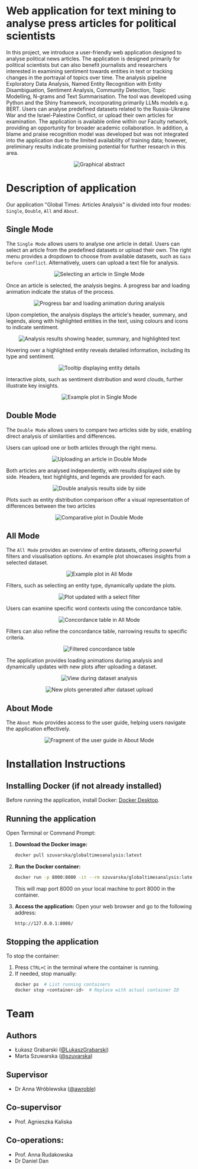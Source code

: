 # Web application for text mining to analyse press articles for political scientists
In this project, we introduce a user-friendly web application designed to analyse political news articles. The application is designed primarily for political scientists but can also benefit journalists and researchers interested in examining sentiment towards entities in text or tracking changes in the portrayal of topics over time. The analysis pipeline Exploratory Data Analysis, Named Entity Recognition with Entity Disambiguation, Sentiment Analysis, Community Detection, Topic Modelling, N-grams and Text Summarisation. The tool was developed using Python and the Shiny framework, incorporating primarily LLMs models e.g. BERT. Users can analyse predefined datasets related to the Russia-Ukraine War and the Israel-Palestine Conflict, or upload their own articles for examination. The application is available online within our Faculty network, providing an opportunity for broader academic collaboration. In addition, a blame and praise recognition model was developed but was not integrated into the application due to the limited availability of training data; however, preliminary results indicate promising potential for further research in this area.

<p align="center">
  <img src="https://github.com/szuvarska/BScThesis-TextMiningForPoliticalScience/blob/main/img/graphical_abstract.png" alt="Graphical abstract"/>
</p>

# Description of application
Our application "Global Times: Articles Analysis" is divided into four modes: `Single`, `Double`, `All` and `About`.

## Single Mode
The `Single Mode` allows users to analyse one article in detail. Users can select an article from the predefined datasets or upload their own. The right menu provides a dropdown to choose from available datasets, such as `Gaza before conflict`. Alternatively, users can upload a text file for analysis.

<p align="center">
  <img src="https://github.com/szuvarska/BScThesis-TextMiningForPoliticalScience/blob/main/img/screenshot_single_selecting_article.png" alt="Selecting an article in Single Mode"/>
</p>

Once an article is selected, the analysis begins. A progress bar and loading animation indicate the status of the process.

<p align="center">
  <img src="https://github.com/szuvarska/BScThesis-TextMiningForPoliticalScience/blob/main/img/screenshot_single_waiting_analysis.png" alt="Progress bar and loading animation during analysis"/>
</p>

Upon completion, the analysis displays the article's header, summary, and legends, along with highlighted entities in the text, using colours and icons to indicate sentiment. 

<p align="center">
  <img src="https://github.com/szuvarska/BScThesis-TextMiningForPoliticalScience/blob/main/img/screenshot_single_analysis_results.png" alt="Analysis results showing header, summary, and highlighted text"/>
</p>

Hovering over a highlighted entity reveals detailed information, including its type and sentiment. 

<p align="center">
  <img src="https://github.com/szuvarska/BScThesis-TextMiningForPoliticalScience/blob/main/img/screenshot_single_tooltip_entity.png" alt="Tooltip displaying entity details"/>
</p>

Interactive plots, such as sentiment distribution and word clouds, further illustrate key insights.

<p align="center">
  <img src="https://github.com/szuvarska/BScThesis-TextMiningForPoliticalScience/blob/main/img/screenshot_single_plots.png" alt="Example plot in Single Mode"/>
</p>

## Double Mode
The `Double Mode` allows users to compare two articles side by side, enabling direct analysis of similarities and differences.

Users can upload one or both articles through the right menu.

<p align="center">
  <img src="https://github.com/szuvarska/BScThesis-TextMiningForPoliticalScience/blob/main/img/screenshot_double_uploading_article.png" alt="Uploading an article in Double Mode"/>
</p>

Both articles are analysed independently, with results displayed side by side. Headers, text highlights, and legends are provided for each.

<p align="center">
  <img src="https://github.com/szuvarska/BScThesis-TextMiningForPoliticalScience/blob/main/img/screenshot_double_side_by_side.png" alt="Double analysis results side by side"/>
</p>

Plots such as entity distribution comparison offer a visual representation of differences between the two articles

<p align="center">
  <img src="https://github.com/szuvarska/BScThesis-TextMiningForPoliticalScience/blob/main/img/screenshot_double_plot.png" alt="Comparative plot in Double Mode"/>
</p>

## All Mode
The `All Mode` provides an overview of entire datasets, offering powerful filters and visualisation options. An example plot showcases insights from a selected dataset.

<p align="center">
  <img src="https://github.com/szuvarska/BScThesis-TextMiningForPoliticalScience/blob/main/img/screenshot_all_example_plot.png" alt="Example plot in All Mode"/>
</p>

Filters, such as selecting an entity type, dynamically update the plots.

<p align="center">
  <img src="https://github.com/szuvarska/BScThesis-TextMiningForPoliticalScience/blob/main/img/screenshot_all_filter.png" alt="Plot updated with a select filter"/>
</p>

Users can examine specific word contexts using the concordance table.

<p align="center">
  <img src="https://github.com/szuvarska/BScThesis-TextMiningForPoliticalScience/blob/main/img/screenshot_all_concordance_table.png" alt="Concordance table in All Mode"/>
</p>

Filters can also refine the concordance table, narrowing results to specific criteria.

<p align="center">
  <img src="https://github.com/szuvarska/BScThesis-TextMiningForPoliticalScience/blob/main/img/screenshot_all_filtered_concordance.png" alt="Filtered concordance table"/>
</p>

The application provides loading animations during analysis and dynamically updates with new plots after uploading a dataset.

<p align="center">
  <img src="https://github.com/szuvarska/BScThesis-TextMiningForPoliticalScience/blob/main/img/screenshot_all_loading.png" alt="View during dataset analysis"/>
</p>

<p align="center">
  <img src="https://github.com/szuvarska/BScThesis-TextMiningForPoliticalScience/blob/main/img/screenshot_all_new_plots.png" alt="New plots generated after dataset upload"/>
</p>

## About Mode
The `About Mode` provides access to the user guide, helping users navigate the application effectively. 

<p align="center">
  <img src="https://github.com/szuvarska/BScThesis-TextMiningForPoliticalScience/blob/main/img/screenshot_about_user_guide.png" alt="Fragment of the user guide in About Mode"/>
</p>

# Installation Instructions
## Installing Docker (if not already installed)
Before running the application, install Docker: [Docker Desktop](https://www.docker.com/products/docker-desktop).

## Running the application
Open Terminal or Command Prompt:

1. **Download the Docker image:**

   ```sh
   docker pull szuvarska/globaltimesanalysis:latest
   ```
2. **Run the Docker container:**
   ```sh
   docker run -p 8000:8000 -it --rm szuvarska/globaltimesanalysis:latest
   ```
   This will map port 8000 on your local machine to port 8000 in the container.
3. **Access the application:**
   Open your web browser and go to the following address:
   ```sh
   http://127.0.0.1:8000/
   ```
## Stopping the application
To stop the container:
1. Press `CTRL+C` in the terminal where the container is running.
2. If needed, stop manually:
   ```sh
   docker ps  # List running containers
   docker stop <container-id>  # Replace with actual container ID
   ```   

# Team

## Authors
* Łukasz Grabarski ([@LukaszGrabarski](https://github.com/LukaszGrabarski))
* Marta Szuwarska ([@szuvarska](https://github.com/szuvarska))

## Supervisor
* Dr Anna Wróblewska ([@awroble](https://github.com/awroble))

## Co-supervisor
* Prof. Agnieszka Kaliska

## Co-operations:
* Prof. Anna Rudakowska
* Dr Daniel Dan


